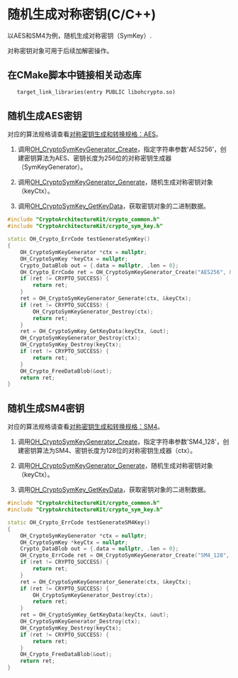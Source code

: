 # 随机生成对称密钥(C/C++)


以AES和SM4为例，随机生成对称密钥（SymKey）.

对称密钥对象可用于后续加解密操作。

## 在CMake脚本中链接相关动态库
```txt
   target_link_libraries(entry PUBLIC libohcrypto.so)
```

## 随机生成AES密钥

对应的算法规格请查看[对称密钥生成和转换规格：AES](crypto-sym-key-generation-conversion-spec.md#aes)。

1. 调用[OH_CryptoSymKeyGenerator_Create](../../reference/apis-crypto-architecture-kit/_crypto_sym_key_api.md#oh_cryptosymkeygenerator_create)，指定字符串参数'AES256'，创建密钥算法为AES、密钥长度为256位的对称密钥生成器（SymKeyGenerator）。

2. 调用[OH_CryptoSymKeyGenerator_Generate](../../reference/apis-crypto-architecture-kit/_crypto_sym_key_api.md#oh_cryptosymkeygenerator_generate)，随机生成对称密钥对象（keyCtx）。

3. 调用[OH_CryptoSymKey_GetKeyData](../../reference/apis-crypto-architecture-kit/_crypto_sym_key_api.md#oh_cryptosymkey_getkeydata)，获取密钥对象的二进制数据。


```c++
#include "CryptoArchitectureKit/crypto_common.h"
#include "CryptoArchitectureKit/crypto_sym_key.h"

static OH_Crypto_ErrCode testGenerateSymKey()
{
    OH_CryptoSymKeyGenerator *ctx = nullptr;
    OH_CryptoSymKey *keyCtx = nullptr;
    Crypto_DataBlob out = {.data = nullptr, .len = 0};
    OH_Crypto_ErrCode ret = OH_CryptoSymKeyGenerator_Create("AES256", &ctx);
    if (ret != CRYPTO_SUCCESS) {
        return ret;
    }
    ret = OH_CryptoSymKeyGenerator_Generate(ctx, &keyCtx);
    if (ret != CRYPTO_SUCCESS) {
        OH_CryptoSymKeyGenerator_Destroy(ctx);
        return ret;
    }
    ret = OH_CryptoSymKey_GetKeyData(keyCtx, &out);
    OH_CryptoSymKeyGenerator_Destroy(ctx);
    OH_CryptoSymKey_Destroy(keyCtx);
    if (ret != CRYPTO_SUCCESS) {
        return ret;
    }
    OH_Crypto_FreeDataBlob(&out);
    return ret;
}
```

## 随机生成SM4密钥

对应的算法规格请查看[对称密钥生成和转换规格：SM4](crypto-sym-key-generation-conversion-spec.md#sm4)。

1. 调用[OH_CryptoSymKeyGenerator_Create](../../reference/apis-crypto-architecture-kit/_crypto_sym_key_api.md#oh_cryptosymkeygenerator_create)，指定字符串参数'SM4_128'，创建密钥算法为SM4、密钥长度为128位的对称密钥生成器（ctx）。

2. 调用[OH_CryptoSymKeyGenerator_Generate](../../reference/apis-crypto-architecture-kit/_crypto_sym_key_api.md#oh_cryptosymkeygenerator_generate)，随机生成对称密钥对象（keyCtx）。

3. 调用[OH_CryptoSymKey_GetKeyData](../../reference/apis-crypto-architecture-kit/_crypto_sym_key_api.md#oh_cryptosymkey_getkeydata)，获取密钥对象的二进制数据。


```c++
#include "CryptoArchitectureKit/crypto_common.h"
#include "CryptoArchitectureKit/crypto_sym_key.h"

static OH_Crypto_ErrCode testGenerateSM4Key()
{
    OH_CryptoSymKeyGenerator *ctx = nullptr;
    OH_CryptoSymKey *keyCtx = nullptr;
    Crypto_DataBlob out = {.data = nullptr, .len = 0};
    OH_Crypto_ErrCode ret = OH_CryptoSymKeyGenerator_Create("SM4_128", &ctx);
    if (ret != CRYPTO_SUCCESS) {
        return ret;
    }
    ret = OH_CryptoSymKeyGenerator_Generate(ctx, &keyCtx);
    if (ret != CRYPTO_SUCCESS) {
        OH_CryptoSymKeyGenerator_Destroy(ctx);
        return ret;
    }
    ret = OH_CryptoSymKey_GetKeyData(keyCtx, &out);
    OH_CryptoSymKeyGenerator_Destroy(ctx);
    OH_CryptoSymKey_Destroy(keyCtx);
    if (ret != CRYPTO_SUCCESS) {
        return ret;
    }
    OH_Crypto_FreeDataBlob(&out);
    return ret;
}
```
